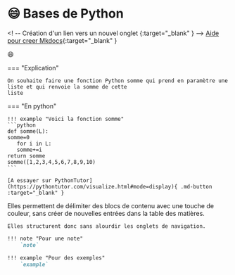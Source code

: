 # :smile: Bases de Python

<! -- Création d'un lien vers un nouvel onglet {:target="_blank" }  -->
[Aide pour creer Mkdocs](https://ens-fr.gitlab.io/mkdocs/){:target="_blank" }

:smile:

=== "Explication"

    On souhaite faire une fonction Python somme qui prend en paramètre une liste et qui renvoie la somme de cette 
    liste



=== "En python"

    !!! example "Voici la fonction somme"
    ```python
    def somme(L):
	somme=0
	   for i in L:
	   somme+=i	
	return somme
    somme([1,2,3,4,5,6,7,8,9,10)
    ```

    [A essayer sur PythonTutor](https://pythontutor.com/visualize.html#mode=display){ .md-button :target="_blank" }





Elles permettent de délimiter des blocs de contenu
     avec une touche de couleur, sans créer de nouvelles
     entrées dans la table des matières.

    Elles structurent donc sans alourdir les onglets de navigation.

```markdown
!!! note "Pour une note"
    `note`
```

```markdown
!!! example "Pour des exemples"
    `example`
```
